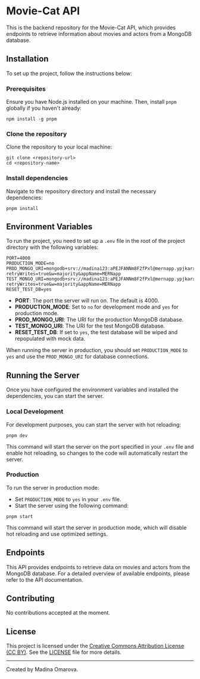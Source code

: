 # Movie-Cat API

This is the backend repository for the Movie-Cat API, which provides endpoints to retrieve information about movies and actors from a MongoDB database.

## Installation

To set up the project, follow the instructions below:

### Prerequisites

Ensure you have Node.js installed on your machine. Then, install `pnpm` globally if you haven't already:

```shell
npm install -g pnpm
```

### Clone the repository

Clone the repository to your local machine:

```shell
git clone <repository-url>
cd <repository-name>
```

### Install dependencies

Navigate to the repository directory and install the necessary dependencies:

```shell
pnpm install
```

## Environment Variables

To run the project, you need to set up a `.env` file in the root of the project directory with the following variables:

```plaintext
PORT=4000
PRODUCTION_MODE=no
PROD_MONGO_URI=mongodb+srv://madina123:aPEJFANNm8F2fPxl@mernapp.ypjkarx.mongodb.net/movie_cat?retryWrites=true&w=majority&appName=MERNapp
TEST_MONGO_URI=mongodb+srv://madina123:aPEJFANNm8F2fPxl@mernapp.ypjkarx.mongodb.net/movie_cat_dev?retryWrites=true&w=majority&appName=MERNapp
RESET_TEST_DB=yes
```

- **PORT**: The port the server will run on. The default is 4000.
- **PRODUCTION_MODE**: Set to `no` for development mode and `yes` for production mode.
- **PROD_MONGO_URI**: The URI for the production MongoDB database.
- **TEST_MONGO_URI**: The URI for the test MongoDB database.
- **RESET_TEST_DB**: If set to `yes`, the test database will be wiped and repopulated with mock data.

When running the server in production, you should set `PRODUCTION_MODE` to `yes` and use the `PROD_MONGO_URI` for database connections.

## Running the Server

Once you have configured the environment variables and installed the dependencies, you can start the server.

### Local Development

For development purposes, you can start the server with hot reloading:

```shell
pnpm dev
```

This command will start the server on the port specified in your `.env` file and enable hot reloading, so changes to the code will automatically restart the server.

### Production

To run the server in production mode:

- Set `PRODUCTION_MODE` to `yes` in your `.env` file.
- Start the server using the following command:

```shell
pnpm start
```

This command will start the server in production mode, which will disable hot reloading and use optimized settings.

## Endpoints

This API provides endpoints to retrieve data on movies and actors from the MongoDB database. For a detailed overview of available endpoints, please refer to the API documentation.

## Contributing

No contributions accepted at the moment.

## License

This project is licensed under the [Creative Commons Attribution License (CC BY)](https://creativecommons.org/licenses/by/4.0/). See the [LICENSE](LICENSE) file for more details.

---

Created by Madina Omarova.